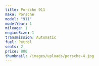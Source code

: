 ```yaml
---
title: Porsche 911
make: Porsche
model: "911"
modelYear: 1
mileage: 1
engineSize: 1
transmission: Automatic
fuel: Petrol
seats: 2
price: 800
thumbnail: /images/uploads/porsche-4.jpg
---
```

